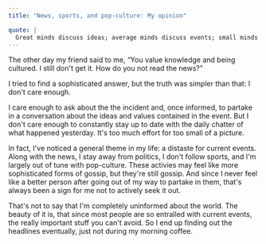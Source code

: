 ```yaml
---
title: "News, sports, and pop-culture: My opinion"

quote: |
  Great minds discuss ideas; average minds discuss events; small minds discuss people. - Eleanor Roosevelt
---
```


The other day my friend said to me, “You value knowledge and being cultured. I still don't get it. How do you not read the news?”

I tried to find a sophisticated answer, but the truth was simpler than that: I don't care enough.

I care enough to ask about the the incident and, once informed, to partake in a conversation about the ideas and values contained in the event. But I don't care enough to constantly stay up to date with the daily chatter of what happened yesterday. It's too much effort for too small of a picture.

In fact, I've noticed a general theme in my life: a distaste for current events. Along with the news, I stay away from politics, I don't follow sports, and I'm largely out of tune with pop-culture. These activies may feel like more sophisticated forms of gossip, but they're still gossip. And since I never feel like a better person after going out of my way to partake in them, that's always been a sign for me not to actively seek it out.

That's not to say that I'm completely uninformed about the world. The beauty of it is, that since most people are so entralled with current events, the really important stuff you can't avoid. So I end up finding out the headlines eventually, just not during my morning coffee. 
